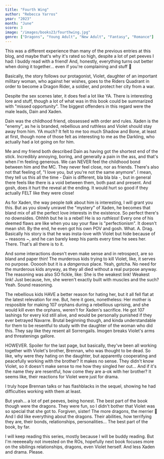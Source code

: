 ```yaml
---
title: "Fourth Wing"
author: "Rebecca Yarros"
year: "2023"
month: "June"
score: 3
image: "/images/books23/fourthwing.jpg"
genre: ["Dragons", "Young Adult", "New Adult", "Fantasy", "Romance"]
---
```


This was a different experience than many of the previous entries at this blog, and maybe that's why it's rated so high, despite a lot of pet peeves I had: I buddy read with a friend! And, honestly, everything turns out better when doing it together... even if you're complaining and stuff 🤣

Basically, the story follows our protagonist, Violet, daughter of an important military woman, who against her wishes, goes to the Riders Quadrant in order to become a Dragon Rider, a soldier, and protect her city from a war.

Despite the sex scenes later, it does feel a lot like YA. There is interesting lore and stuff, though a lot of what was in this book could be summarized with "missed opportunity". The biggest offenders in this regard were the male leads, Dain and Xaden.

Dain was the childhood friend, obssessed with order and rules. Xaden is the "enemy", as he is branded, rebellious and ruthless and Violet should stay away from him. YA much? It felt to me too much Shadow and Bone, at least at first, though none of those felt as interesting to me as the Darkling, who actually had a lot going on for him.

Me and my friend both described Dain as having got the shortest end of the stick. Incredibly annoying, boring, and generally a pain in the ass, and that's when I'm feeling generous. We can NEVER feel the childhood bond between him and the MC. They never feel close, nor as friends. There's also not that feeling of, "I love you, but you're not the same anymore". I mean, they tell us this all the time - Dain is different, bla bla bla -, but in general there feels like there is a void between them, both past and present. And gosh, does it hurt the reveal at the ending. It would hurt so good if they actually FELT like they were close!

As for Xaden, the way people _talk_ about him is interesting, I will grant you this. But as you slowly unravel the "mystery" of Xaden, he becomes that bland mix of all the perfect love interests in the existence. So perfect there's no downsides. Ohhhh but he is a rebel! He is so _ruthless_! Every one of his deemed flaws are like when you say your flaw is "perfectionism". It doesn't mean shit. By the end, he even got his own POV and gosh. What. A. Drag. Basically his story is that he was insta-love with Violet but hide because of ~ reasons ~, and he can barely keep his pants every time he sees her. There. That's all there is to it.

And some interactions doesn't even make sense and in retrospect, are so bland and paper thin! The murderous kids trying to kill Violet, like, it serves no purpose. Oooooh but it is a _dangerous_ place. Yeah, gotcha. No need for the murderous kids anyway, as they all died without a real purpose anyway. The reasoning was also SO fickle, like: She is the weakest link! Weakest link! Just because, hm, she weren't exactly built with muscles and the such? Yeah. Sound reasoning.

The rebellious kids HAVE a better reason for hating her, but it all fell flat at the latest relevation for me. But, here it goes, nonetheless: Her mother is resposible for making 107 orphans during a rebellious uprising, and she would kill even the orphans, weren't for Xaden's sacrifice. He got 107 lashings for every kid still alive, and would be personally punished if they ever betrayed Navarre. Brutal beginning though, and kinda understandable for them to be resentful to study with the daughter of the woman who did this. They say like they resent all Sorrengails. Imogen breaks Violet's arms and threatenings gallore.

HOWEVER. Spoiler for the last page, but basically, they've been all working together with Violet's brother, Brennan, who was thought to be dead. So like, why were they hating on the daughter, but apparently cooperating and peacefully working with the brother? It makes no sense. They didn't know Violet, so it doesn't make sense to me how they singled her out... And if it's the name they are resentful, how come they are a-ok with her brother? It seems like, their reactions for Violet were just for drama.

I truly hope Brennan talks or has flashblacks in the sequel, showing he had difficulties working with them at least.

But yeah... a lot of pet peeves, being honest. The best part of the book though were the dragons. They were fun, so I didn't bother that Violet was so special that she got to. Forgiven, sister! The more dragons, the merrier 💖 And I did like everything about the dragons. Their abilities, how terrifying they are, their bonds, relationships, personalities... The best part of the book, by far.

I will keep reading this series, mostly because I will be buddy reading. But I'm reeeeeally not invested on the ROs, hopefully next book focuses more on the sibilings relationships, dragons, even Violet herself. And less Xaden and drama. Please.
